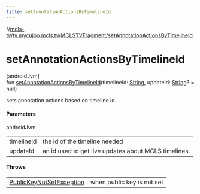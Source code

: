 ```yaml
---
title: setAnnotationActionsByTimelineId
---
```

//[mcls-tv](../../../index.html)/[tv.mycujoo.mcls.tv](../index.html)/[MCLSTVFragment](index.html)/[setAnnotationActionsByTimelineId](set-annotation-actions-by-timeline-id.html)



# setAnnotationActionsByTimelineId



[androidJvm]\
fun [setAnnotationActionsByTimelineId](set-annotation-actions-by-timeline-id.html)(timelineId: [String](https://kotlinlang.org/api/latest/jvm/stdlib/kotlin/-string/index.html), updateId: [String](https://kotlinlang.org/api/latest/jvm/stdlib/kotlin/-string/index.html)? = null)



sets annotation actions based on timeline id.



#### Parameters


androidJvm

| | |
|---|---|
| timelineId | the id of the timeline needed |
| updateId | an id used to get live updates about MCLS timelines. |



#### Throws


| | |
|---|---|
| [PublicKeyNotSetException](../-public-key-not-set-exception/index.html) | when public key is not set |



